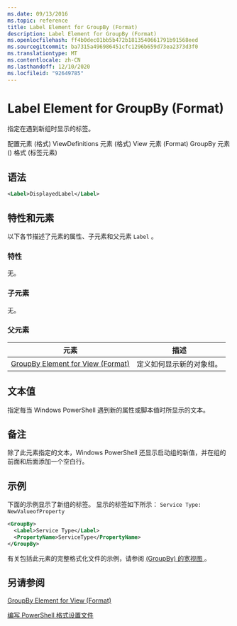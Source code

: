```yaml
---
ms.date: 09/13/2016
ms.topic: reference
title: Label Element for GroupBy (Format)
description: Label Element for GroupBy (Format)
ms.openlocfilehash: ff4b0dec01bb5b472b1813540661791b91568eed
ms.sourcegitcommit: ba7315a496986451cfc1296b659d73ea2373d3f0
ms.translationtype: MT
ms.contentlocale: zh-CN
ms.lasthandoff: 12/10/2020
ms.locfileid: "92649785"
---
```

# <a name="label-element-for-groupby-format"></a>Label Element for GroupBy (Format)

指定在遇到新组时显示的标签。

配置元素 (格式) ViewDefinitions 元素 (格式) View 元素 (Format) GroupBy 元素 () 格式 (标签元素) 

## <a name="syntax"></a>语法

```xml
<Label>DisplayedLabel</Label>
```

## <a name="attributes-and-elements"></a>特性和元素

以下各节描述了元素的属性、子元素和父元素 `Label` 。

### <a name="attributes"></a>特性

无。

### <a name="child-elements"></a>子元素

无。

### <a name="parent-elements"></a>父元素

|元素|描述|
|-------------|-----------------|
|[GroupBy Element for View (Format)](./groupby-element-for-view-format.md)|定义如何显示新的对象组。|

## <a name="text-value"></a>文本值

指定每当 Windows PowerShell 遇到新的属性或脚本值时所显示的文本。

## <a name="remarks"></a>备注

除了此元素指定的文本，Windows PowerShell 还显示启动组的新值，并在组的前面和后面添加一个空白行。

## <a name="example"></a>示例

下面的示例显示了新组的标签。 显示的标签如下所示： `Service Type: NewValueofProperty`

```xml
<GroupBy>
  <Label>Service Type</Label>
  <PropertyName>ServiceType</PropertyName>
</GroupBy>

```

有关包括此元素的完整格式化文件的示例，请参阅 [ (GroupBy) 的宽视图 ](./wide-view-groupby.md)。

## <a name="see-also"></a>另请参阅

[GroupBy Element for View (Format)](./groupby-element-for-view-format.md)

[编写 PowerShell 格式设置文件](./writing-a-powershell-formatting-file.md)
